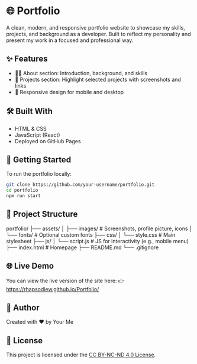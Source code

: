 # 🌐 Portfolio

A clean, modern, and responsive portfolio website to showcase my skills, projects, and background as a developer. Built to reflect my personality and present my work in a focused and professional way.

## ✨ Features

- 🧑‍💻 About section: Introduction, background, and skills
- 🧰 Projects section: Highlight selected projects with screenshots and links
- 📱 Responsive design for mobile and desktop

## 🛠️ Built With

- HTML & CSS
- JavaScript (React)
- Deployed on GitHub Pages

## 🚀 Getting Started

To run the portfolio locally:

 ```bash
 git clone https://github.com/your-username/portfolio.git
 cd portfolio
 npm run start
```

## 📁 Project Structure

portfolio/
├── assets/
│   ├── images/           # Screenshots, profile picture, icons
│   └── fonts/            # Optional custom fonts
├── css/
│   └── style.css         # Main stylesheet
├── js/
│   └── script.js         # JS for interactivity (e.g., mobile menu)
├── index.html            # Homepage
├── README.md
└── .gitignore

## 🌐 Live Demo

You can view the live version of the site here:
👉 https://rhapsodiew.github.io/Portfolio/

## 👤 Author

Created with ❤️ by Your Me

## 📄 License

This project is licensed under the [CC BY-NC-ND 4.0 License](https://creativecommons.org/licenses/by-nc-nd/4.0/).
